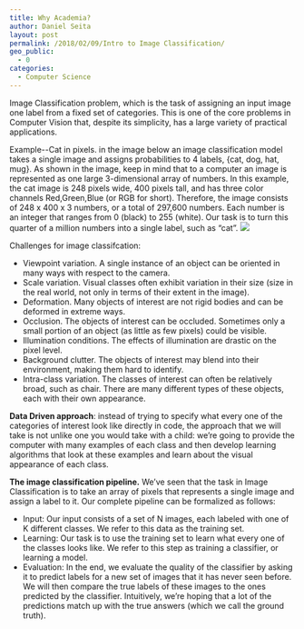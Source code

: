 ```yaml
---
title: Why Academia?
author: Daniel Seita
layout: post
permalink: /2018/02/09/Intro to Image Classification/
geo_public:
  - 0
categories:
  - Computer Science
---
```


Image Classification problem, which is the task of assigning an input image one label from a fixed set of categories. This is one of the core problems in Computer Vision that, despite its simplicity, has a large variety of practical applications. 

Example--Cat in pixels. in the image below an image classification model takes a single image and assigns probabilities to 4 labels, {cat, dog, hat, mug}. As shown in the image, keep in mind that to a computer an image is represented as one large 3-dimensional array of numbers. In this example, the cat image is 248 pixels wide, 400 pixels tall, and has three color channels Red,Green,Blue (or RGB for short). Therefore, the image consists of 248 x 400 x 3 numbers, or a total of 297,600 numbers. Each number is an integer that ranges from 0 (black) to 255 (white). Our task is to turn this quarter of a million numbers into a single label, such as “cat”.
![](http://cs231n.github.io/assets/classify.png)

Challenges for image classifcation: 
* Viewpoint variation. A single instance of an object can be oriented in many ways with respect to the camera.
* Scale variation. Visual classes often exhibit variation in their size (size in the real world, not only in terms of their extent in the image).
* Deformation. Many objects of interest are not rigid bodies and can be deformed in extreme ways.
* Occlusion. The objects of interest can be occluded. Sometimes only a small portion of an object (as little as few pixels) could be visible.
* Illumination conditions. The effects of illumination are drastic on the pixel level.
* Background clutter. The objects of interest may blend into their environment, making them hard to identify.
* Intra-class variation. The classes of interest can often be relatively broad, such as chair. There are many different types of these objects, each with their own appearance.

**Data Driven approach**:  instead of trying to specify what every one of the categories of interest look like directly in code, the approach that we will take is not unlike one you would take with a child: we’re going to provide the computer with many examples of each class and then develop learning algorithms that look at these examples and learn about the visual appearance of each class. 


**The image classification pipeline.** We’ve seen that the task in Image Classification is to take an array of pixels that represents a single image and assign a label to it. Our complete pipeline can be formalized as follows:

* Input: Our input consists of a set of N images, each labeled with one of K different classes. We refer to this data as the training set.
* Learning: Our task is to use the training set to learn what every one of the classes looks like. We refer to this step as training a classifier, or learning a model.
* Evaluation: In the end, we evaluate the quality of the classifier by asking it to predict labels for a new set of images that it has never seen before. We will then compare the true labels of these images to the ones predicted by the classifier. Intuitively, we’re hoping that a lot of the predictions match up with the true answers (which we call the ground truth).
